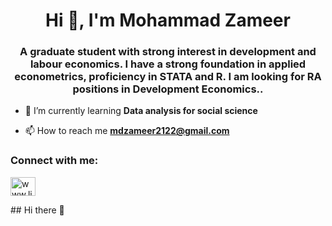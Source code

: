 <h1 align="center">Hi 👋, I'm Mohammad Zameer</h1>
<h3 align="center">A graduate student with strong interest in development and labour economics. I have a strong foundation in applied econometrics, proficiency in STATA and R. I am looking for RA positions in Development Economics..</h3>

- 🌱 I’m currently learning **Data analysis for social science**

- 📫 How to reach me **mdzameer2122@gmail.com**

<h3 align="left">Connect with me:</h3>
<p align="left">
<a href="https://linkedin.com/in/www.linkedin.com/in/md-zameer-80063b282" target="blank"><img align="center" src="https://raw.githubusercontent.com/rahuldkjain/github-profile-readme-generator/master/src/images/icons/Social/linked-in-alt.svg" alt="www.linkedin.com/in/md-zameer-80063b282" height="30" width="40" /></a>
</p>
## Hi there 👋

<!--
**Md-Zameer/Md-Zameer** is a ✨ _special_ ✨ repository because its `README.md` (this file) appears on your GitHub profile.


-->
